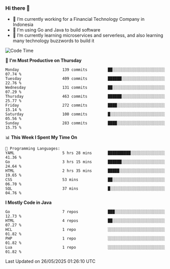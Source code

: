 ### Hi there 👋

<!--
**mazzama/mazzama** is a ✨ _special_ ✨ repository because its `README.md` (this file) appears on your GitHub profile.

Here are some ideas to get you started:

- 🔭 I’m currently working on ...
- 🌱 I’m currently learning ...
- 👯 I’m looking to collaborate on ...
- 🤔 I’m looking for help with ...
- 💬 Ask me about ...
- 📫 How to reach me: ...
- 😄 Pronouns: ...
- ⚡ Fun fact: ...
-->

- 🔭 I’m currently working for a Financial Technology Company in Indonesia
- :gun: I'm using Go and Java to build software
- 🌱 I’m currently learning microservices and serverless, and also learning many technology buzzwords to build it

<!--START_SECTION:waka-->
![Code Time](http://img.shields.io/badge/Code%20Time-3%2C940%20hrs%203%20mins-blue)

📅 **I'm Most Productive on Thursday** 

```text
Monday                   139 commits         ██░░░░░░░░░░░░░░░░░░░░░░░   07.74 % 
Tuesday                  409 commits         ██████░░░░░░░░░░░░░░░░░░░   22.76 % 
Wednesday                131 commits         ██░░░░░░░░░░░░░░░░░░░░░░░   07.29 % 
Thursday                 463 commits         ██████░░░░░░░░░░░░░░░░░░░   25.77 % 
Friday                   272 commits         ████░░░░░░░░░░░░░░░░░░░░░   15.14 % 
Saturday                 100 commits         █░░░░░░░░░░░░░░░░░░░░░░░░   05.56 % 
Sunday                   283 commits         ████░░░░░░░░░░░░░░░░░░░░░   15.75 % 
```


📊 **This Week I Spent My Time On** 

```text
💬 Programming Languages: 
YAML                     5 hrs 28 mins       ██████████░░░░░░░░░░░░░░░   41.36 % 
Go                       3 hrs 15 mins       ██████░░░░░░░░░░░░░░░░░░░   24.64 % 
HTML                     2 hrs 35 mins       █████░░░░░░░░░░░░░░░░░░░░   19.65 % 
CSS                      53 mins             ██░░░░░░░░░░░░░░░░░░░░░░░   06.70 % 
SQL                      37 mins             █░░░░░░░░░░░░░░░░░░░░░░░░   04.76 % 
```

**I Mostly Code in Java** 

```text
Go                       7 repos             ███░░░░░░░░░░░░░░░░░░░░░░   12.73 % 
HTML                     4 repos             ██░░░░░░░░░░░░░░░░░░░░░░░   07.27 % 
HCL                      1 repo              ░░░░░░░░░░░░░░░░░░░░░░░░░   01.82 % 
PHP                      1 repo              ░░░░░░░░░░░░░░░░░░░░░░░░░   01.82 % 
Lua                      1 repo              ░░░░░░░░░░░░░░░░░░░░░░░░░   01.82 % 
```




 Last Updated on 26/05/2025 01:26:10 UTC
<!--END_SECTION:waka-->
